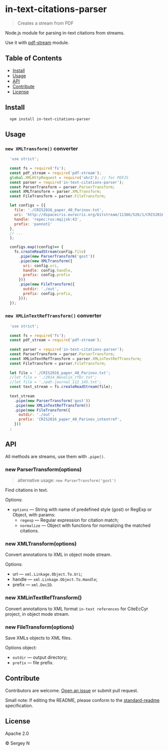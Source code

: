 # in-text-citations-parser

> Creates a stream from PDF

Node.js module for parsing in-text citations from streams.

Use it with [pdf-stream](https://www.npmjs.com/package/pdf-stream) module.

## Table of Contents

- [Install](#install)
- [Usage](#usage)
- [API](#api)
- [Contribute](#contribute)
- [License](#license)

## Install

```
  npm install in-text-citations-parser
```

## Usage

### `new XMLTransform()` converter

```javascript
  'use strict';
  
  const fs = require('fs');
  const pdf_stream = require('pdf-stream');
  global.XMLHttpRequest = require('xhr2'); // for PDFJS
  const parser = require('in-text-citations-parser');
  const ParserTransform = parser.ParserTransform;
  const XMLTransform = parser.XMLTransform;
  const FileTransform = parser.FileTransform;

  let configs = [{
    file: './CRIS2016_paper_40_Parinov.txt',
    uri: 'http://dspacecris.eurocris.org/bitstream/11366/526/1/CRIS2016_paper_40_Parinov.pdf',
    handle: 'repec:rus:mqijxk:43',
    prefix: 'pannot1'
  },
  // ...
  ];

  configs.map((config)=> {
    fs.createReadStream(config.file)
      .pipe(new ParserTransform('gost'))
      .pipe(new XMLTransform({
        uri: config.uri,
        handle: config.handle,
        prefix: config.prefix
      }))
      .pipe(new FileTransform({
        outdir: './out',
        prefix: config.prefix,
      }));    
  });
```

### `new XMLinTextRefTransform()` converter

```javascript
  'use strict';
  
  const fs = require('fs');
  const pdf_stream = require('pdf-stream');
  
  const parser = require('in-text-citations-parser');
  const ParserTransform = parser.ParserTransform;
  const XMLinTextRefTransform = parser.XMLinTextRefTransform;
  const FileTransform = parser.FileTransform;
  
  let file = './CRIS2016_paper_40_Parinov.txt';
  //let file = './2014_Nevolin_rfbr.txt';
  //let file = './pdt-journal_112_145.txt';
  const text_stream = fs.createReadStream(file);
  
  text_stream
    .pipe(new ParserTransform('gost'))
    .pipe(new XMLinTextRefTransform())
    .pipe(new FileTransform({
      outdir: './out',
      prefix: 'CRIS2016_paper_40_Parinov_intextref',
    }))
  ;
```

## API

All methods are streams, use them with `.pipe()`.

### new ParserTransform(options)

> alternative usage: `new ParserTransform('gost')`

Find citations in text.

Options:

* `options` — String with name of predefined style (gost) or RegExp or Object, with params:
  * `regexp` — Regular expression for citation match;
  * `normalize` — Object with functions for normalizing the matched citations.

### new XMLTransform(options) 

Convert annotations to XML in object mode stream.

Options:

* uri — `xml.Linkage.Object.To.Uri`;
* handle — `xml.Linkage.Object.To.Handle`;
* prefix — `xml.DocID`.

### new XMLinTextRefTransform()

Convert annotations to XML format `in-text references` for CiteEcCyr project, in object mode stream.

### new FileTransform(options)

Save XMLs objects to XML files.

Options object:

* `outdir` — output directory;
* `prefix` — file prefix.

## Contribute

Contributors are welcome. [Open an issue](https://github.com/citeccyr/in-text-citations-parser/issues/new) or submit pull request.

Small note: If editing the README, please conform to the [standard-readme](https://github.com/RichardLitt/standard-readme) specification.

## License

Apache 2.0

© Sergey N
